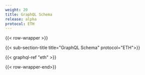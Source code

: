 ```yaml
---
weight: 20
title: GraphQL Schema
release: alpha
protocol: ETH
---
```

{{< row-wrapper >}}

{{< sub-section-title title="GraphQL Schema"  protocol="ETH">}}

{{< graphql-ref "eth" >}}

{{< row-wrapper-end>}}